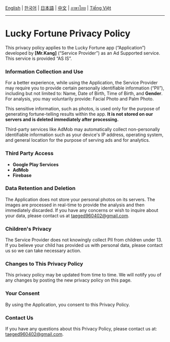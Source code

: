 [English](./) | [한국어](./ko.md) | [日本語](./ja.md) | [中文](./zh.md) | [ภาษาไทย](./th.md) | [Tiếng Việt](./vi.md)

---

# Lucky Fortune Privacy Policy

This privacy policy applies to the Lucky Fortune app (“Application”) developed by **[Mr.Kang]** (“Service Provider”) as an Ad Supported service. This service is provided “AS IS”.

### Information Collection and Use
For a better experience, while using the Application, the Service Provider may require you to provide certain personally identifiable information (“PII”), including but not limited to: Name, Date of Birth, Time of Birth, and **Gender**. For analysis, you may voluntarily provide: Facial Photo and Palm Photo.

This sensitive information, such as photos, is used only for the purpose of generating fortune-telling results within the app. **It is not stored on our servers and is deleted immediately after processing.**

Third-party services like AdMob may automatically collect non-personally identifiable information such as your device's IP address, operating system, and general location for the purpose of serving ads and for analytics.

### Third Party Access
- **Google Play Services**
- **AdMob**
- **Firebase**

### Data Retention and Deletion
The Application does not store your personal photos on its servers. The images are processed in real-time to provide the analysis and then immediately discarded. If you have any concerns or wish to inquire about your data, please contact us at taeged960402@gmail.com.

### Children's Privacy
The Service Provider does not knowingly collect PII from children under 13. If you believe your child has provided us with personal data, please contact us so we can take necessary action.

### Changes to This Privacy Policy
This privacy policy may be updated from time to time. We will notify you of any changes by posting the new privacy policy on this page.

### Your Consent
By using the Application, you consent to this Privacy Policy.

### Contact Us
If you have any questions about this Privacy Policy, please contact us at: taeged960402@gmail.com.
